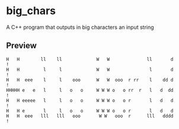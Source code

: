 # big_chars
A C++ program that outputs in big characters an input string


## Preview
```                                                                        
H   H        ll    ll             W   W              ll       d       ! 
H   H         l     l             W   W               l       d       ! 
H   H  eee    l     l    ooo      W   W  ooo  r rr    l    dd d       ! 
HHHHH e   e   l     l   o   o     W W W o   o rr  r   l   d  dd       ! 
H   H eeeee   l     l   o   o     W W W o   o r       l   d   d       ! 
H   H e       l     l   o   o     W W W o   o r       l   d   d         
H   H  eee   lll   lll   ooo       W W   ooo  r      lll   dddd       ! 
```

